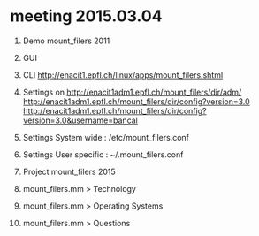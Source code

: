 meeting 2015.03.04
==================

1. Demo mount_filers 2011
  1. GUI
  2. CLI http://enacit1.epfl.ch/linux/apps/mount_filers.shtml
  3. Settings on http://enacit1adm1.epfl.ch/mount_filers/dir/adm/
    http://enacit1adm1.epfl.ch/mount_filers/dir/config?version=3.0
    http://enacit1adm1.epfl.ch/mount_filers/dir/config?version=3.0&username=bancal
  4. Settings System wide : /etc/mount_filers.conf
  5. Settings User specific : ~/.mount_filers.conf

2. Project mount_filers 2015
  1. mount_filers.mm > Technology
  2. mount_filers.mm > Operating Systems
  3. mount_filers.mm > Questions
